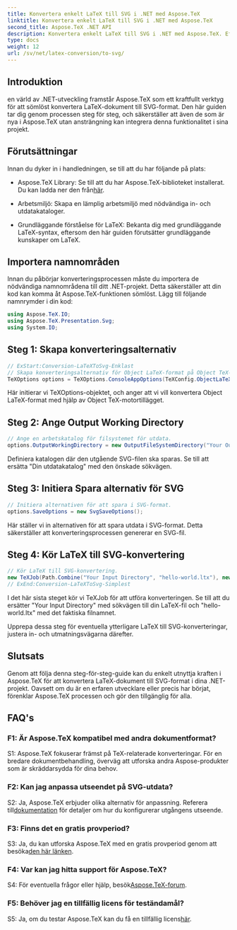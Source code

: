 ```yaml
---
title: Konvertera enkelt LaTeX till SVG i .NET med Aspose.TeX
linktitle: Konvertera enkelt LaTeX till SVG i .NET med Aspose.TeX
second_title: Aspose.TeX .NET API
description: Konvertera enkelt LaTeX till SVG i .NET med Aspose.TeX. Effektivisera din dokumentbehandling med detta intuitiva och kraftfulla bibliotek.
type: docs
weight: 12
url: /sv/net/latex-conversion/to-svg/
---
```

## Introduktion

en värld av .NET-utveckling framstår Aspose.TeX som ett kraftfullt verktyg för att sömlöst konvertera LaTeX-dokument till SVG-format. Den här guiden tar dig genom processen steg för steg, och säkerställer att även de som är nya i Aspose.TeX utan ansträngning kan integrera denna funktionalitet i sina projekt.

## Förutsättningar

Innan du dyker in i handledningen, se till att du har följande på plats:

-  Aspose.TeX Library: Se till att du har Aspose.TeX-biblioteket installerat. Du kan ladda ner den från[här](https://releases.aspose.com/tex/net/).

- Arbetsmiljö: Skapa en lämplig arbetsmiljö med nödvändiga in- och utdatakataloger.

- Grundläggande förståelse för LaTeX: Bekanta dig med grundläggande LaTeX-syntax, eftersom den här guiden förutsätter grundläggande kunskaper om LaTeX.

## Importera namnområden

Innan du påbörjar konverteringsprocessen måste du importera de nödvändiga namnområdena till ditt .NET-projekt. Detta säkerställer att din kod kan komma åt Aspose.TeX-funktionen sömlöst. Lägg till följande namnrymder i din kod:

```csharp
using Aspose.TeX.IO;
using Aspose.TeX.Presentation.Svg;
using System.IO;
```

## Steg 1: Skapa konverteringsalternativ

```csharp
// ExStart:Conversion-LaTeXToSvg-Enklast
// Skapa konverteringsalternativ för Object LaTeX-format på Object TeX-motortillägg.
TeXOptions options = TeXOptions.ConsoleAppOptions(TeXConfig.ObjectLaTeX);
```

Här initierar vi TeXOptions-objektet, och anger att vi vill konvertera Object LaTeX-format med hjälp av Object TeX-motortillägget.

## Steg 2: Ange Output Working Directory

```csharp
// Ange en arbetskatalog för filsystemet för utdata.
options.OutputWorkingDirectory = new OutputFileSystemDirectory("Your Output Directory");
```

Definiera katalogen där den utgående SVG-filen ska sparas. Se till att ersätta "Din utdatakatalog" med den önskade sökvägen.

## Steg 3: Initiera Spara alternativ för SVG

```csharp
// Initiera alternativen för att spara i SVG-format.
options.SaveOptions = new SvgSaveOptions();
```

Här ställer vi in alternativen för att spara utdata i SVG-format. Detta säkerställer att konverteringsprocessen genererar en SVG-fil.

## Steg 4: Kör LaTeX till SVG-konvertering

```csharp
// Kör LaTeX till SVG-konvertering.
new TeXJob(Path.Combine("Your Input Directory", "hello-world.ltx"), new SvgDevice(), options).Run();
// ExEnd:Conversion-LaTeXToSvg-Simplest
```

I det här sista steget kör vi TeXJob för att utföra konverteringen. Se till att du ersätter "Your Input Directory" med sökvägen till din LaTeX-fil och "hello-world.ltx" med det faktiska filnamnet.

Upprepa dessa steg för eventuella ytterligare LaTeX till SVG-konverteringar, justera in- och utmatningsvägarna därefter.

## Slutsats

Genom att följa denna steg-för-steg-guide kan du enkelt utnyttja kraften i Aspose.TeX för att konvertera LaTeX-dokument till SVG-format i dina .NET-projekt. Oavsett om du är en erfaren utvecklare eller precis har börjat, förenklar Aspose.TeX processen och gör den tillgänglig för alla.

## FAQ's

### F1: Är Aspose.TeX kompatibel med andra dokumentformat?

S1: Aspose.TeX fokuserar främst på TeX-relaterade konverteringar. För en bredare dokumentbehandling, överväg att utforska andra Aspose-produkter som är skräddarsydda för dina behov.

### F2: Kan jag anpassa utseendet på SVG-utdata?

 S2: Ja, Aspose.TeX erbjuder olika alternativ för anpassning. Referera till[dokumentation](https://reference.aspose.com/tex/net/) för detaljer om hur du konfigurerar utgångens utseende.

### F3: Finns det en gratis provperiod?

 S3: Ja, du kan utforska Aspose.TeX med en gratis provperiod genom att besöka[den här länken](https://releases.aspose.com/).

### F4: Var kan jag hitta support för Aspose.TeX?

 S4: För eventuella frågor eller hjälp, besök[Aspose.TeX-forum](https://forum.aspose.com/c/tex/47).

### F5: Behöver jag en tillfällig licens för teständamål?

 S5: Ja, om du testar Aspose.TeX kan du få en tillfällig licens[här](https://purchase.aspose.com/temporary-license/).